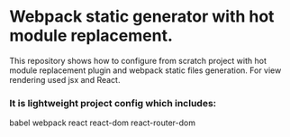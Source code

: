 # Webpack static generator with hot module replacement.

This repository shows how to configure from scratch project with hot module replacement plugin and webpack static files generation.
For view rendering used jsx and React.

### It is lightweight project config which includes: 
  babel
  webpack
  react
  react-dom
  react-router-dom
